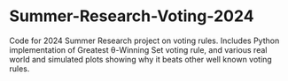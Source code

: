 # Summer-Research-Voting-2024
Code for 2024 Summer Research project on voting rules. Includes Python implementation of Greatest θ-Winning Set voting rule, and various real world and simulated plots showing why it beats other well known voting rules.

